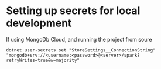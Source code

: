 # Setting up secrets for local development

If using MongoDb Cloud, and running the project from soure 

```
dotnet user-secrets set "StoreSettings__ConnectionString" "mongodb+srv://<username:<password>@<server>/spark?retryWrites=true&w=majority"
```